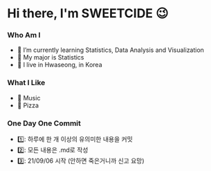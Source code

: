 # Hi there, I'm SWEETCIDE 😉
### Who Am I
- 🌱 I’m currently learning Statistics, Data Analysis and Visualization
- 🥇 My major is Statistics
- 🚅 I live in Hwaseong, in Korea

### What I Like
- 🎵 Music
- 🍕 Pizza

### One Day One Commit
- 1️⃣: 하루에 한 개 이상의 유의미한 내용을 커밋
- 2️⃣: 모든 내용은 .md로 작성
- 3️⃣: 21/09/06 시작 (안하면 죽은거니까 신고 요망)

